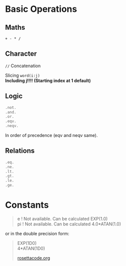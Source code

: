 # Basic Operations

## Maths

`+ - * /`    

## Character

`//` Concatenation

Slicing
`word(i:j) `    
**Including j!!!! (Starting index at 1 default)**

## Logic

````fortran
.not.
.and.
.or.
.eqv.
.neqv.
````

In order of precedence (eqv and neqv same).

## Relations

````fortran
.eq.
.ne.
.lt.
.gt.
.le.
.ge.
````

# Constants

> e          ! Not available. Can be calculated EXP(1.0)       
> pi         ! Not available. Can be calculated 4.0*ATAN(1.0)

or in the double precision form:

> EXP(1D0)       
> 4*ATAN(1D0)
>
> [rosettacode.org](https://rosettacode.org/wiki/Real_constants_and_functions#Fortran)